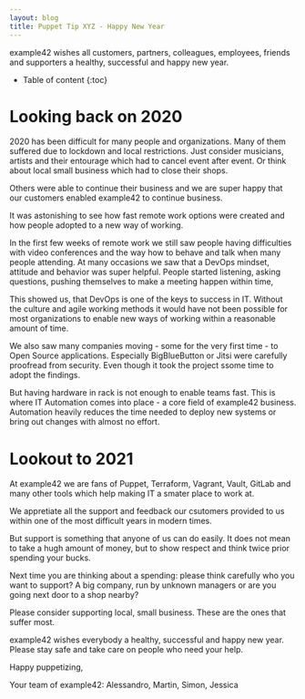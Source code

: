 ```yaml
---
layout: blog
title: Puppet Tip XYZ - Happy New Year
---
```


example42 wishes all customers, partners, colleagues, employees, friends and supporters a healthy, successful and happy new year.

* Table of content
{:toc}

# Looking back on 2020

2020 has been difficult for many people and organizations. Many of them suffered due to lockdown and local restrictions.
Just consider musicians, artists and their entourage which had to cancel event after event. Or think about local small business which had to close their shops.

Others were able to continue their business and we are super happy that our customers enabled example42 to continue business.

It was astonishing to see how fast remote work options were created and how people adopted to a new way of working.

In the first few weeks of remote work we still saw people having difficulties with video conferences and the way how to behave and talk when many people attending.
At many occasions we saw that a DevOps mindset, attitude and behavior was super helpful. People started listening, asking questions, pushing themselves to make a meeting happen within time,

This showed us, that DevOps is one of the keys to success in IT.
Without the culture and agile working methods it would have not been possible for most organizations to enable new ways of working within a reasonable amount of time.

We also saw many companies moving - some for the very first time - to Open Source applications. Especially BigBlueButton or Jitsi were carefully proofread from security. Even though it took the project ssome time to adopt the findings.

But having hardware in rack is not enough to enable teams fast. This is where IT Automation comes into place - a core field of example42 business.
Automation heavily reduces the time needed to deploy new systems or bring out changes with almost no effort.

# Lookout to 2021

At example42 we are fans of Puppet, Terraform, Vagrant, Vault, GitLab and many other tools which help making IT a smater place to work at.

We appretiate all the support and feedback our csutomers provided to us within one of the most difficult years in modern times.

But support is something that anyone of us can do easily. It does not mean to take a hugh amount of money, but to show respect and think twice prior spending your bucks.

Next time you are thinking about a spending: please think carefully who you want to support? A big company, run by unknown managers or are you going next door to a shop nearby?

Please consider supporting local, small business. These are the ones that suffer most.

example42 wishes everybody a healthy, successful and happy new year.
Please stay safe and take care on people who need your help.

Happy puppetizing,

Your team of example42:
Alessandro,
Martin,
Simon,
Jessica

